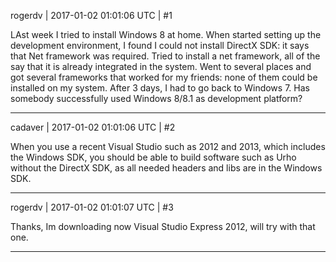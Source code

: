 rogerdv | 2017-01-02 01:01:06 UTC | #1

LAst week I tried to install Windows 8 at home. When started setting up the development environment, I found I could not install DirectX SDK: it says that Net framework was required. Tried to install a net framework, all of the say that it is already integrated in the system. Went to several places and got several frameworks that worked for my friends: none of them could be installed on my system. After 3 days, I had to go back to Windows 7. Has somebody successfully used Windows 8/8.1 as development platform?

-------------------------

cadaver | 2017-01-02 01:01:06 UTC | #2

When you use a recent Visual Studio such as 2012 and 2013, which includes the Windows SDK, you should be able to build software such as Urho without the DirectX SDK, as all needed headers and libs are in the Windows SDK.

-------------------------

rogerdv | 2017-01-02 01:01:07 UTC | #3

Thanks, Im downloading now Visual Studio Express 2012, will try with that one.

-------------------------

